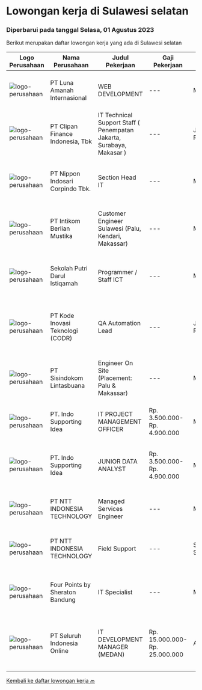 
  # Lowongan kerja di Sulawesi selatan

  ### Diperbarui pada tanggal Selasa, 01 Agustus 2023

  Berikut merupakan daftar lowongan kerja yang ada di Sulawesi selatan

  |Logo Perusahaan | Nama Perusahaan | Judul Pekerjaan | Gaji Pekerjaan | Lokasi | Deskripsi | Tanggal diunggah | Pranala |
  | -------------- | --------------- | --------------- | --------- | --------- | -------------- | ------- | ----------- |
  |![logo-perusahaan](https://image-service-cdn.seek.com.au/71f9482f5ae2c932f5d5b6ef3a9661d9c85cb9b0/ee4dce1061f3f616224767ad58cb2fc751b8d2dc)|PT Luna Amanah lnternasional|WEB DEVELOPMENT|---|Makassar|Tanggung jawab:1.Melakukan revisi, mengedit, mengoreksi dan mengoptimalkan konten web2.Mendukung kerja tim dan lintas devisi khususnya terkait...|Senin, 31 Juli 2023|https://www.jobstreet.co.id/id/job/web-development-4421324?token=0~93ae2f09-a240-4d23-a24e-f82cd99cb2e1&sectionRank=1&jobId=jobstreet-id-job-4421324|
|![logo-perusahaan](https://image-service-cdn.seek.com.au/b05d3fa911fcd97f3d6aea83da9b16898bf93530/ee4dce1061f3f616224767ad58cb2fc751b8d2dc)|PT Clipan Finance Indonesia, Tbk|IT Technical Support Staff ( Penempatan Jakarta, Surabaya, Makasar )|---|Jakarta Raya|Melakukan perbaikan dan pemeliharaan pada hardware, meliputi PC, notebook, switch cabang, IP Phone. Melakukan troubleshoot dan eskalasi terkait...|Selasa, 25 Juli 2023|https://www.jobstreet.co.id/id/job/it-technical-support-staff-penempatan-jakarta-surabaya-makasar-4415709?token=0~93ae2f09-a240-4d23-a24e-f82cd99cb2e1&sectionRank=2&jobId=jobstreet-id-job-4415709|
|![logo-perusahaan](https://image-service-cdn.seek.com.au/d7ac0a4d412dd0ca89ed5558af02d47f5cf3ffe6/ee4dce1061f3f616224767ad58cb2fc751b8d2dc)|PT Nippon Indosari Corpindo Tbk.|Section Head IT|---|Makassar|Bertanggung jawab atas Ticketing System (follow up ticket yang di-submit oleh user). Memastikan kelancaran approval Service Request sehingga tidak ada...|Rabu, 26 Juli 2023|https://www.jobstreet.co.id/id/job/section-head-it-4416006?token=0~93ae2f09-a240-4d23-a24e-f82cd99cb2e1&sectionRank=3&jobId=jobstreet-id-job-4416006|
|![logo-perusahaan](https://image-service-cdn.seek.com.au/ea5f264702bab5af336fb703e911912eeb350135/ee4dce1061f3f616224767ad58cb2fc751b8d2dc)|PT Intikom Berlian Mustika|Customer Engineer Sulawesi (Palu, Kendari, Makassar)|---|Makassar|Preventive Maintenance, Inspection, Repair, Installation ATM and IT product such as printer, laptop, copier Machine in Palu, Kendari and Makassar...|Kamis, 27 Juli 2023|https://www.jobstreet.co.id/id/job/customer-engineer-sulawesi-palu-kendari-makassar-4418023?token=0~93ae2f09-a240-4d23-a24e-f82cd99cb2e1&sectionRank=4&jobId=jobstreet-id-job-4418023|
|![logo-perusahaan](https://i.ibb.co/sqvTCh9/112815900-stock-vector-no-image-available-icon-flat-vector.webp)|Sekolah Putri Darul Istiqamah|Programmer / Staff ICT|---|Maros|- Mengolah database/server perusahaan dan menjaga keamanan system. - Membuat program yang dibutuhkan perusahaaan dalam business analyst, marketing...|Senin, 24 Juli 2023|https://www.jobstreet.co.id/id/job/programmer-staff-ict-1036499736?token=0~93ae2f09-a240-4d23-a24e-f82cd99cb2e1&sectionRank=5&jobId=jobstreet-id-job-1036499736|
|![logo-perusahaan](https://image-service-cdn.seek.com.au/6d97a4ffe0f325e8e84b260a2064eead4009eff7/ee4dce1061f3f616224767ad58cb2fc751b8d2dc)|PT Kode Inovasi Teknologi (CODR)|QA Automation Lead|---|Jakarta Raya|Minimum Requirements: Candidates must possess at least a Bachelor's Degree in Engineering (Computer/Telecommunication), Computer Science/Information...|Rabu, 26 Juli 2023|https://www.jobstreet.co.id/id/job/qa-automation-lead-4416542?token=0~93ae2f09-a240-4d23-a24e-f82cd99cb2e1&sectionRank=6&jobId=jobstreet-id-job-4416542|
|![logo-perusahaan](https://image-service-cdn.seek.com.au/0c0f5a8eba28e76548451d3f79868e8a1ac80d4c/ee4dce1061f3f616224767ad58cb2fc751b8d2dc)|PT Sisindokom Lintasbuana|Engineer On Site (Placement: Palu & Makassar)|---|Makassar|Job Description: Onsite Telkom (Palu &amp; Makassar) Conduct regular preventive maintenance visits Monitoring the Infrastructure Network system –...|Jumat, 14 Juli 2023|https://www.jobstreet.co.id/id/job/engineer-on-site-placement%3A-palu-makassar-4404627?token=0~93ae2f09-a240-4d23-a24e-f82cd99cb2e1&sectionRank=7&jobId=jobstreet-id-job-4404627|
|![logo-perusahaan](https://image-service-cdn.seek.com.au/68ef0f34712e4d2df7285c8315705c3996fadc3c/ee4dce1061f3f616224767ad58cb2fc751b8d2dc)|PT. Indo Supporting Idea|IT PROJECT MANAGEMENT OFFICER|Rp. 3.500.000-Rp. 4.900.000|Makassar|IT PROJECT MANAGEMENT OFFICER(7 months contract)RESPONSIBILITIES :·      Work with the business and gather requirements and...|Rabu, 12 Juli 2023|https://www.jobstreet.co.id/id/job/it-project-management-officer-4402569?token=0~93ae2f09-a240-4d23-a24e-f82cd99cb2e1&sectionRank=8&jobId=jobstreet-id-job-4402569|
|![logo-perusahaan](https://image-service-cdn.seek.com.au/68ef0f34712e4d2df7285c8315705c3996fadc3c/ee4dce1061f3f616224767ad58cb2fc751b8d2dc)|PT. Indo Supporting Idea|JUNIOR DATA ANALYST|Rp. 3.500.000-Rp. 4.900.000|Makassar|JUNIOR DATA ANALYST(7 months contract)RESPONSIBILITIES :·      Working directly with Data Analyst. Responsible acquiring the necessary data. Ensure...|Rabu, 12 Juli 2023|https://www.jobstreet.co.id/id/job/junior-data-analyst-4402595?token=0~93ae2f09-a240-4d23-a24e-f82cd99cb2e1&sectionRank=9&jobId=jobstreet-id-job-4402595|
|![logo-perusahaan](https://image-service-cdn.seek.com.au/f525f049cf8ce97a388001196b7113e11512c773/ee4dce1061f3f616224767ad58cb2fc751b8d2dc)|PT NTT INDONESIA TECHNOLOGY|Managed Services Engineer|---|Makassar|Job Requirements: Bachelor's degree in computer science or software engineering Relevant certifications : CCNA/CCNP, VCP, Microsoft 365 | Certified:...|Rabu, 12 Juli 2023|https://www.jobstreet.co.id/id/job/managed-services-engineer-4402803?token=0~93ae2f09-a240-4d23-a24e-f82cd99cb2e1&sectionRank=10&jobId=jobstreet-id-job-4402803|
|![logo-perusahaan](https://image-service-cdn.seek.com.au/c6f3acc5536d0163835e21db8e23dc7179605d50/ee4dce1061f3f616224767ad58cb2fc751b8d2dc)|PT NTT INDONESIA TECHNOLOGY|Field Support|---|Sulawesi Selatan|Key Roles and Responsibilities: Performs IT functions such as design, analysis, evaluation, testing, debugging and implementation of applications...|Jumat, 07 Juli 2023|https://www.jobstreet.co.id/id/job/field-support-4396987?token=0~93ae2f09-a240-4d23-a24e-f82cd99cb2e1&sectionRank=11&jobId=jobstreet-id-job-4396987|
|![logo-perusahaan](https://i.ibb.co/sqvTCh9/112815900-stock-vector-no-image-available-icon-flat-vector.webp)|Four Points by Sheraton Bandung|IT Specialist|---|Makassar|POSITION SUMMARYFollow all company policies and procedures; protect company assets. Address guests’ service needs. Exchange information with other...|Kamis, 06 Juli 2023|https://www.jobstreet.co.id/id/job/it-specialist-1036352357?token=0~93ae2f09-a240-4d23-a24e-f82cd99cb2e1&sectionRank=12&jobId=jobstreet-id-job-1036352357|
|![logo-perusahaan](https://image-service-cdn.seek.com.au/c768f0670f8f8212da7de609b6af9d0b2e5134cc/ee4dce1061f3f616224767ad58cb2fc751b8d2dc)|PT Seluruh Indonesia Online|IT DEVELOPMENT MANAGER (MEDAN)|Rp. 15.000.000-Rp. 25.000.000|Aceh|Memiliki pengalaman leadership sebagai Manager sebelumnya.Back End Engineer1. Memiliki pengalaman dalam membangun RESTful APIs2. Menguasai bahasa...|Selasa, 04 Juli 2023|https://www.jobstreet.co.id/id/job/it-development-manager-medan-4392340?token=0~93ae2f09-a240-4d23-a24e-f82cd99cb2e1&sectionRank=13&jobId=jobstreet-id-job-4392340|


  [Kembali ke daftar lowongan kerja 🔙](../README.md#daftar-lowongan-kerja)
  